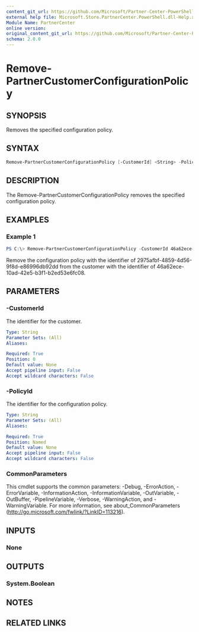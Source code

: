 ```yaml
---
content_git_url: https://github.com/Microsoft/Partner-Center-PowerShell/blob/master/docs/help/Remove-PartnerCustomerConfigurationPolicy.md
external help file: Microsoft.Store.PartnerCenter.PowerShell.dll-Help.xml
Module Name: PartnerCenter
online version:
original_content_git_url: https://github.com/Microsoft/Partner-Center-PowerShell/blob/master/docs/help/Remove-PartnerCustomerConfigurationPolicy.md
schema: 2.0.0
---
```


# Remove-PartnerCustomerConfigurationPolicy

## SYNOPSIS

Removes the specified configuration policy.

## SYNTAX

```powershell
Remove-PartnerCustomerConfigurationPolicy [-CustomerId] <String> -PolicyId <String> [<CommonParameters>]
```

## DESCRIPTION

The Remove-PartnerCustomerConfigurationPolicy removes the specified configuration policy.

## EXAMPLES

### Example 1

```powershell
PS C:\> Remove-PartnerCustomerConfigurationPolicy -CustomerId 46a62ece-10ad-42e5-b3f1-b2ed53e6fc08 -PolicyId 2975afbf-4859-4d56-9f8d-e86996db92dd
```

Remove the configuration policy with the identifier of 2975afbf-4859-4d56-9f8d-e86996db92dd from the customer with the identifier of 46a62ece-10ad-42e5-b3f1-b2ed53e6fc08.

## PARAMETERS

### -CustomerId

The identifier for the customer.

```yaml
Type: String
Parameter Sets: (All)
Aliases:

Required: True
Position: 0
Default value: None
Accept pipeline input: False
Accept wildcard characters: False
```

### -PolicyId

The identifier for the configuration policy.

```yaml
Type: String
Parameter Sets: (All)
Aliases:

Required: True
Position: Named
Default value: None
Accept pipeline input: False
Accept wildcard characters: False
```

### CommonParameters
This cmdlet supports the common parameters: -Debug, -ErrorAction, -ErrorVariable, -InformationAction, -InformationVariable, -OutVariable, -OutBuffer, -PipelineVariable, -Verbose, -WarningAction, and -WarningVariable. For more information, see about_CommonParameters (http://go.microsoft.com/fwlink/?LinkID=113216).

## INPUTS

### None

## OUTPUTS

### System.Boolean

## NOTES

## RELATED LINKS
